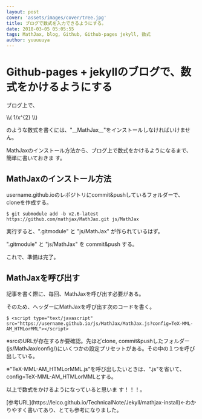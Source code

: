 ```yaml
---
layout: post
cover: 'assets/images/cover/tree.jpg'
title: ブログで数式を入力できるようにする。
date: 2018-03-05 05:05:55
tags: MathJax, blog, Github, Github-pages jekyll, 数式
author: yuuuuuya
---
```


<script type="text/javascript" src="https://yuuuuuya.github.io/js/MathJax/MathJax.js?config=TeX-MML-AM_HTMLorMML"></script>

<h1>Github-pages + jekyllのブログで、数式をかけるようにする</h1>



<p>ブログ上で、</p>
\\( 1/x^{2} \\)
<p>のような数式を書くには、"__MathJax__"をインストールしなければいけません。</p>
<p>MathJaxのインストール方法から、ブログ上で数式をかけるようになるまで、簡単に書いておきま す。</p>

<h2>MathJaxのインストール方法</h2>
<p>username.github.ioのレポジトリにcommit&pushしているフォルダーで、cloneを作成する。</p>

```terminal
$ git submodule add -b v2.6-latest https://github.com/mathjax/MathJax.git js/MathJax
```

<p>実行すると、".gitmodule" と "js/MathJax" が作られているはず。</p>
<p>".gitmodule" と "js/MathJax" を commit&push する。</p>

<p>これで、準備は完了。</p>

<h2>MathJaxを呼び出す</h2>

<p>記事を書く際に、毎回、MathJaxを呼び出す必要がある。</p>
<p>そのため、ヘッダーにMathJaxを呼び出す次のコードを書く。</p>

```Atom
$ <script type="text/javascript" src="https://username.github.io/js/MathJax/MathJax.js?config=TeX-MML-AM_HTMLorMML"></script>
```

<p>※srcのURLが存在するか要確認。先ほどclone, commit&pushしたフォルダー(js/MathJax/config/)にいくつかの設定プリセットがある。その中の１つを呼び出している。</p>
<p>※"TeX-MML-AM_HTMLorMML.js"を呼び出したいときは、".js"を省いて、config=TeX-MML-AM_HTMLorMMLとする。</p>



<p>以上で数式をかけるようになっていると思いま す！！！。</p>


<p>[参考URL](https://leico.github.io/TechnicalNote/Jekyll/mathjax-install)←わかりやすく書いてあり、とても参考になりました。</p>
